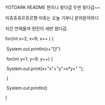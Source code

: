 YOTDARK README
현지니 왔다감
두번 왔다감~~

미쥬쥬쥬르쥬르쨩 미쥬는 오늘 기부니 문어문어하다

치킨 언제올까
현진이 세번 왔다감.



for(int x=2; x=9; x++ ) {

​	System.out.println(x+"단")

​	for(int y=1; y=9; y++) {

​	System.out.print(x+"x"+"y"=x*y+" ");	

​	}

​	System.out.println()

}



























